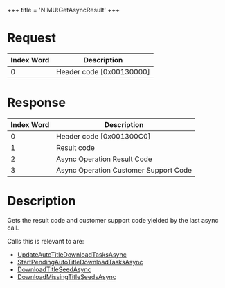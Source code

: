 +++
title = 'NIMU:GetAsyncResult'
+++

# Request

| Index Word | Description                |
|------------|----------------------------|
| 0          | Header code \[0x00130000\] |

# Response

| Index Word | Description                           |
|------------|---------------------------------------|
| 0          | Header code \[0x001300C0\]            |
| 1          | Result code                           |
| 2          | Async Operation Result Code           |
| 3          | Async Operation Customer Support Code |

# Description

Gets the result code and customer support code yielded by the last async
call.

Calls this is relevant to are:

- [UpdateAutoTitleDownloadTasksAsync](NIMU:UpdateAutoTitleDownloadTasksAsync "wikilink")
- [StartPendingAutoTitleDownloadTasksAsync](NIMU:StartPendingAutoTitleDownloadTasksAsync "wikilink")
- [DownloadTitleSeedAsync](NIMU:DownloadTitleSeedAsync "wikilink")
- [DownloadMissingTitleSeedsAsync](NIMU:DownloadMissingTitleSeedsAsync "wikilink")
